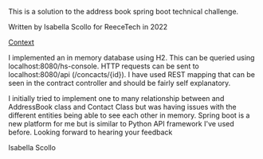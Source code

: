 This is a solution to the address book spring boot technical challenge.

Written by Isabella Scollo for ReeceTech in 2022

<u>Context</u>

I implemented an in memory database using H2. This can be queried using localhost:8080/hs-console. HTTP requests can be sent to localhost:8080/api (/concacts/{id}). I have used REST mapping that can be seen in the contract controller and should be fairly self explanatory.

I initially tried to implement one to many relationship between and AddressBook class and Contact Class but was having issues with the different entities being able to see each other in memory. Spring boot is a new platform for me but is similar to Python API framework I've used before. Looking forward to hearing your feedback

Isabella Scollo

